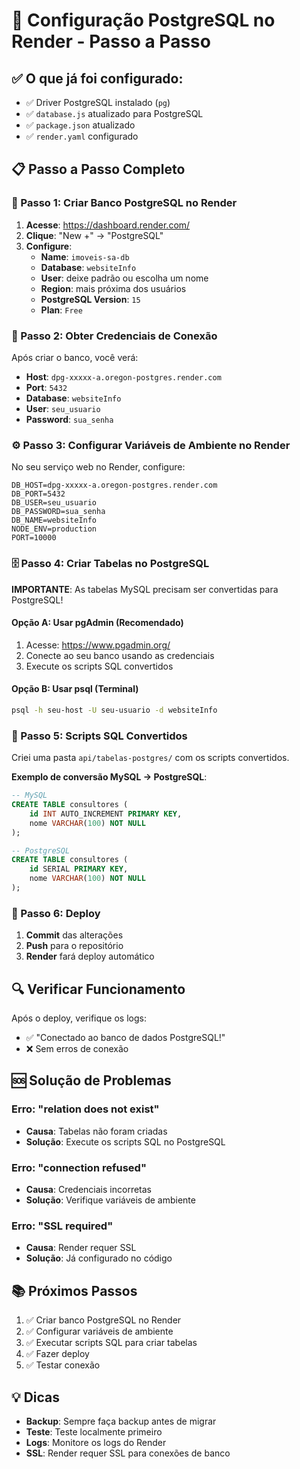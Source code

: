 # 🐘 Configuração PostgreSQL no Render - Passo a Passo

## ✅ O que já foi configurado:
- ✅ Driver PostgreSQL instalado (`pg`)
- ✅ `database.js` atualizado para PostgreSQL
- ✅ `package.json` atualizado
- ✅ `render.yaml` configurado

## 📋 Passo a Passo Completo

### 🔧 Passo 1: Criar Banco PostgreSQL no Render

1. **Acesse**: https://dashboard.render.com/
2. **Clique**: "New +" → "PostgreSQL"
3. **Configure**:
   - **Name**: `imoveis-sa-db`
   - **Database**: `websiteInfo`
   - **User**: deixe padrão ou escolha um nome
   - **Region**: mais próxima dos usuários
   - **PostgreSQL Version**: `15`
   - **Plan**: `Free`

### 🔑 Passo 2: Obter Credenciais de Conexão

Após criar o banco, você verá:
- **Host**: `dpg-xxxxx-a.oregon-postgres.render.com`
- **Port**: `5432`
- **Database**: `websiteInfo`
- **User**: `seu_usuario`
- **Password**: `sua_senha`

### ⚙️ Passo 3: Configurar Variáveis de Ambiente no Render

No seu serviço web no Render, configure:

```
DB_HOST=dpg-xxxxx-a.oregon-postgres.render.com
DB_PORT=5432
DB_USER=seu_usuario
DB_PASSWORD=sua_senha
DB_NAME=websiteInfo
NODE_ENV=production
PORT=10000
```

### 🗄️ Passo 4: Criar Tabelas no PostgreSQL

**IMPORTANTE**: As tabelas MySQL precisam ser convertidas para PostgreSQL!

#### Opção A: Usar pgAdmin (Recomendado)
1. Acesse: https://www.pgadmin.org/
2. Conecte ao seu banco usando as credenciais
3. Execute os scripts SQL convertidos

#### Opção B: Usar psql (Terminal)
```bash
psql -h seu-host -U seu-usuario -d websiteInfo
```

### 📝 Passo 5: Scripts SQL Convertidos

Criei uma pasta `api/tabelas-postgres/` com os scripts convertidos.

**Exemplo de conversão MySQL → PostgreSQL**:
```sql
-- MySQL
CREATE TABLE consultores (
    id INT AUTO_INCREMENT PRIMARY KEY,
    nome VARCHAR(100) NOT NULL
);

-- PostgreSQL
CREATE TABLE consultores (
    id SERIAL PRIMARY KEY,
    nome VARCHAR(100) NOT NULL
);
```

### 🚀 Passo 6: Deploy

1. **Commit** das alterações
2. **Push** para o repositório
3. **Render** fará deploy automático

## 🔍 Verificar Funcionamento

Após o deploy, verifique os logs:
- ✅ "Conectado ao banco de dados PostgreSQL!"
- ❌ Sem erros de conexão

## 🆘 Solução de Problemas

### Erro: "relation does not exist"
- **Causa**: Tabelas não foram criadas
- **Solução**: Execute os scripts SQL no PostgreSQL

### Erro: "connection refused"
- **Causa**: Credenciais incorretas
- **Solução**: Verifique variáveis de ambiente

### Erro: "SSL required"
- **Causa**: Render requer SSL
- **Solução**: Já configurado no código

## 📚 Próximos Passos

1. ✅ Criar banco PostgreSQL no Render
2. ✅ Configurar variáveis de ambiente
3. ✅ Executar scripts SQL para criar tabelas
4. ✅ Fazer deploy
5. ✅ Testar conexão

## 💡 Dicas

- **Backup**: Sempre faça backup antes de migrar
- **Teste**: Teste localmente primeiro
- **Logs**: Monitore os logs do Render
- **SSL**: Render requer SSL para conexões de banco
